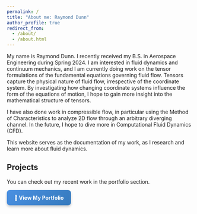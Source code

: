 ```yaml
---
permalink: /
title: "About me: Raymond Dunn"
author_profile: true
redirect_from: 
  - /about/
  - /about.html
---
```


My name is Raymond Dunn. I recently received my B.S. in Aerospace Engineering during Spring 2024. I am interested in fluid dynamics and continuum mechanics, and I am currently doing work on the tensor formulations of the fundamental equations governing fluid flow. Tensors capture the physical nature of fluid flow, irrespective of the coordinate system. By investigating how changing coordinate systems influence the form of the equations of motion, I hope to gain more insight into the mathematical structure of tensors.

I have also done work in compressible flow, in particular using the Method of Characteristics to analyze 2D flow through an arbitrary diverging channel. In the future, I hope to dive more in Computational Fluid Dynamics (CFD).

This website serves as the documentation of my work, as I research and learn more about fluid dynamics. 

## Projects

You can check out my recent work in the portfolio section.

<a href="/portfolio/" style="
  display: inline-block;
  padding: 12px 20px;
  background: linear-gradient(135deg, #4a90e2, #357abd);
  color: white;
  font-weight: bold;
  text-decoration: none;
  border-radius: 8px;
  box-shadow: 0 4px 6px rgba(0,0,0,0.2);
  transition: background 0.3s ease, transform 0.2s ease;
"
onmouseover="this.style.background='linear-gradient(135deg, #5aa0f2, #468acc)'; this.style.transform='translateY(-3px)';"
onmouseout="this.style.background='linear-gradient(135deg, #4a90e2, #357abd)'; this.style.transform='translateY(0)';">
  📂 View My Portfolio
</a>

